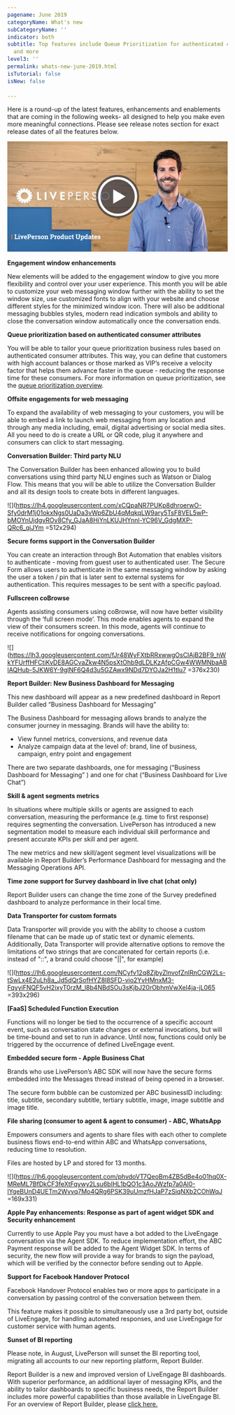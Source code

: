 ```yaml
---
pagename: June 2019
categoryName: What's new
subCategoryName: ''
indicator: both
subtitle: Top features include Queue Prioritization for authenticated consumer attributes
  and more
level3: ''
permalink: whats-new-june-2019.html
isTutorial: false
isNew: false

---
```

Here is a round-up of the latest features, enhancements and enablements that are coming in the following weeks- all designed to help you make even more meaningful connections. Please see release notes section for exact release dates of all the features below.

![](/img/02_EmailThumbnail_Mai19-1.jpg)

**Engagement window enhancements**

New elements will be added to the engagement window to give you more flexibility and control over your user experience. This month you will be able to customize your web messaging window further with the ability to set the window size, use customized fonts to align with your website and choose different styles for the minimized window icon. There will also be additional messaging bubbles styles, modern read indication symbols and ability to close the conversation window automatically once the conversation ends.

**Queue prioritization based on authenticated consumer attributes**

You will be able to tailor your queue prioritization business rules based on authenticated consumer attributes. This way, you can define that customers with high account balances or those marked as VIP’s receive a velocity factor that helps them advance faster in the queue - reducing the response time for these consumers. For more information on queue prioritization, see the [queue prioritization overview](https://knowledge.liveperson.com/contact-center-management-messaging-operations-queue-management-queue-prioritization-overview.html).

**Offsite engagements for web messaging**

To expand the availability of web messaging to your customers, you will be able to embed a link to launch web messaging from any location and through any media including, email, digital advertising or social media sites. All you need to do is create a URL or QR code, plug it anywhere and consumers can click to start messaging.

**Conversation Builder: Third party NLU**

The Conversation Builder has been enhanced allowing you to build conversations using third party NLU engines such as Watson or Dialog Flow. This means that you will be able to utilize the Conversation Builder and all its design tools to create bots in different languages.

![](https://lh4.googleusercontent.com/xCQpaNR7PUKp8dhroerwO-Sfy0drM1j01okxNgs0UaDa3vWp6ZbU4qMqkqLW9ary5TsF8VEL5wP-bMOYnUjdgvROv8Cfy_GJaA8HiYnLKUJHYnnl-YC96V_GdgMXP-QRc6_qiJYm =512x294)

**Secure forms support in the Conversation Builder**

You can create an interaction through Bot Automation that enables visitors to authenticate - moving from guest user to authenticated user. The Secure Form allows users to authenticate in the same messaging window by asking the user a token / pin that is later sent to external systems for authentication. This requires messages to be sent with a specific payload.

**Fullscreen coBrowse**

Agents assisting consumers using coBrowse, will now have better visibility through the ‘full screen mode’. This mode enables agents to expand the view of their consumers screen. In this mode, agents will continue to receive notifications for ongoing conversations.

![](https://lh3.googleusercontent.com/fJr48WyFXtbRRxwwgOsClAjB2BF9_hWkYFUrffHFCtiKvDE8AGCvaZkw4N5psXtOhb9dLDLKzAfpCGw4WWMNbaABlAQHub-5JKW6Y-9glNF6Q4d3u5GZAwx9NDd7DYOJa2H1tlu7 =376x230)

**Report Builder: New Business Dashboard for Messaging**

This new dashboard will appear as a new predefined dashboard in Report Builder called “Business Dashboard for Messaging”

The Business Dashboard for messaging allows brands to analyze the consumer journey in messaging. Brands will have the ability to:

* View funnel metrics, conversions, and revenue data
* Analyze campaign data at the level of: brand, line of business, campaign, entry point and engagement

There are two separate dashboards, one for messaging (“Business Dashboard for Messaging” ) and one for chat (“Business Dashboard for Live Chat”)

**Skill & agent segments metrics**

In situations where multiple skills or agents are assigned to each conversation, measuring the performance (e.g. time to first response) requires segmenting the conversation. LivePerson has introduced a new segmentation model to measure each individual skill performance and present accurate KPIs per skill and per agent.

The new metrics and new skill/agent segment level visualizations will be available in Report Builder’s Performance Dashboard for messaging and the Messaging Operations API.

**Time zone support for Survey dashboard in live chat (chat only)**

Report Builder users can change the time zone of the Survey predefined dashboard to analyze performance in their local time.

**Data Transporter for custom formats**

Data Transporter will provide you with the ability to choose a custom filename that can be made up of static text or dynamic elements. Additionally, Data Transporter will provide alternative options to remove the limitations of two strings that are concatenated for certain reports (i.e. instead of "::", a brand could choose "||", for example)

![](https://lh6.googleusercontent.com/NCyfv12q8ZjbyZlnvofZnIRnCGW2Ls-tSwLx4E2uLh8a_Jd5dQrSofHYZ8l8SFD-vio2YvHMnxM3-FqyyiFNQF5vH2ixyT0rzM_l8b4NBdSOu3sKjbJ20rObhmVwXel4ja-jL065 =393x296)

**\[FaaS\] Scheduled Function Execution**

Functions will no longer be tied to the occurrence of a specific account event, such as conversation state changes or external invocations, but will be time-bound and set to run in advance. Until now, functions could only be triggered by the occurrence of defined LiveEngage event.

**Embedded secure form - Apple Business Chat**

Brands who use LivePerson’s ABC SDK will now have the secure forms embedded into the Messages thread instead of being opened in a browser.

The secure form bubble can be customized per ABC businessID including: title, subtitle, secondary subtitle, tertiary subtitle, image, image subtitle and image title.

**File sharing (consumer to agent & agent to consumer) - ABC, WhatsApp**

Empowers consumers and agents to share files with each other to complete business flows end-to-end within ABC and WhatsApp conversations, reducing time to resolution.

Files are hosted by LP and stored for 13 months.

![](https://lh6.googleusercontent.com/phvdoVT7QeoBm4ZB5dBe4o01hq0X-MReML7BfDkCF3feXtFqywy2Lsu6bIHL1bQO1c3AoJWzfp7a0Al0-lYgeBUnD4UETm2Wvvq7Mo4QRg6PSK39uUmzfHJaP7zSiqNXb2COhWqJ =169x331)

**Apple Pay enhancements: Response as part of agent widget SDK and Security enhancement**

Currently to use Apple Pay you must have a bot added to the LiveEngage conversation via the Agent SDK. To reduce implementation effort, the ABC Payment response will be added to the Agent Widget SDK. In terms of security, the new flow will provide a way for brands to sign the payload, which will be verified by the connector before sending out to Apple.

**Support for Facebook Handover Protocol**

Facebook Handover Protocol enables two or more apps to participate in a conversation by passing control of the conversation between them.

This feature makes it possible to simultaneously use a 3rd party bot, outside of LiveEngage, for handling automated responses, and use LiveEngage for customer service with human agents.

**Sunset of BI reporting**

Please note, in August, LivePerson will sunset the BI reporting tool, migrating all accounts to our new reporting platform, Report Builder.

Report Builder is a new and improved version of LiveEngage BI dashboards. With superior performance, an additional layer of messaging KPIs, and the ability to tailor dashboards to specific business needs, the Report Builder includes more powerful capabilities than those available in LiveEngage BI. For an overview of Report Builder, please [click here.](https://knowledge.liveperson.com/data-reporting-report-builder-report-builder-overview.html)